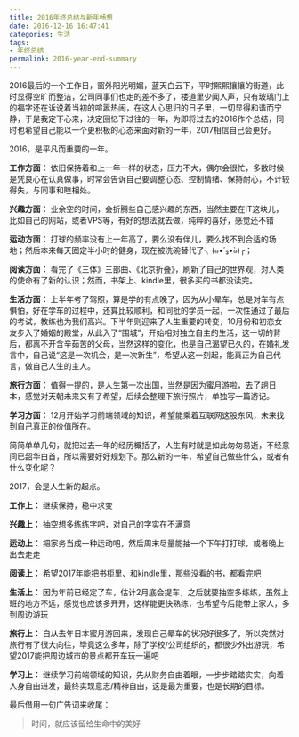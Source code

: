 ```yaml
---
title: 2016年终总结与新年畅想
date: 2016-12-16 16:47:41
categories: 生活
tags:
- 年终总结
permalink: 2016-year-end-summary
---
```

2016最后的一个工作日，窗外阳光明媚，蓝天白云下，平时熙熙攘攘的街道，此时显得空旷而整洁，公司同事们也走的差不多了，楼道里少闻人声，只有玻璃门上的福字还在诉说着当初的喧嚣热闹，在这人心思归的日子里，一切显得和谐而宁静，于是我定下心来，决定回忆下过往的一年，为即将过去的2016作个总结，同时也希望自己能以一个更积极的心态来面对新的一年，2017相信自己会更好。<!-- more -->

2016，是平凡而重要的一年。

**工作方面：** 依旧保持着和上一年一样的状态，压力不大，偶尔会很忙，多数时候是凭良心在认真做事，时常会告诉自己要调整心态、控制情绪、保持耐心，不计较得失，与同事和睦相处。

**兴趣方面：** 业余空的时间，会折腾些自己感兴趣的东西，当然主要在IT这块儿，比如自己的网站，或者VPS等，有好的想法就去做，纯粹的喜好，感觉还不错

**运动方面：** 打球的频率没有上一年高了，要么没有伴儿，要么找不到合适的场地；然后本来每天固定半小时的健身，现在被洗碗替代了╮(๑•́ ₃•̀๑)╭；

**阅读方面：** 看完了《三体》三部曲、《北京折叠》，刷新了自己的世界观，对人类的使命有了新的认识；然而，书架上、kindle里，很多买的书都没读完。

**生活方面：** 上半年考了驾照，算是学的有点晚了，因为从小晕车，总是对车有点惧怕，好在学车的过程中，还算比较顺利，和同批的学员一起，一次性通过了最后的考试，教练也为我们高兴。下半年则迎来了人生重要的转变，10月份和初恋女友步入了婚姻的殿堂，从此入了“围城”，开始相对独立自主的生活，这一切的背后，都离不开含辛茹苦的父母，当然这样的变化，也是自己渴望已久的，在婚礼发言中，自己说“这是一次机会，是一次新生”，希望从这一刻起，能真正为自己代言，做自己人生的主人。

**旅行方面：** 值得一提的，是人生第一次出国，当然是因为蜜月游啦，去了趟日本，感觉对天朝未来又有了希望，后续会整理下旅行照片，单独写一篇游记。

**学习方面：** 12月开始学习前端领域的知识，希望能乘着互联网这股东风，未来找到自己真正的价值所在。

简简单单几句，就把过去一年的经历概括了，人生有时就是如此匆匆易逝，不经意间已韶华白首，所以需要好好规划下。那么新的一年，希望自己做些什么，或者有什么变化呢？

2017，会是人生新的起点。

**工作上：** 继续保持，稳中求变

**兴趣上：** 抽空想多练练字吧，对自己的字实在不满意

**运动上：** 把家务当成一种运动吧，然后周末尽量能抽一个下午打打球，或者晚上出去走走

**阅读上：** 希望2017年能把书柜里、和kindle里，那些没看的书，都看完吧

**生活上：** 因为年前已经定了车，估计2月底会提车，之后就要抽空多练练，虽然上班的地方不远，感觉也应该多开开，这样能更快熟练，也希望今后能带上家人，多到周边游玩

**旅行上：** 自从去年日本蜜月游回来，发现自己晕车的状况好很多了，所以突然对旅行有了很大向往，毕竟这么多年，除了学校/公司组织的，都很少外出游玩，希望2017能把周边城市的景点都开车玩一遍吧

**学习上：** 继续学习前端领域的知识，先从财务自由着眼，一步步踏踏实实，向着人身自由进发，最终实现意志/精神自由，这是最为重要，也是长期的目标。

最后借用一句广告词来收尾：
>时间，就应该留给生命中的美好
